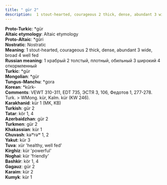 ```yaml
---
title: " gür 2"
description:  1 stout-hearted, courageous 2 thick, dense, abundant 3 wide, broad 4 well fed
---
```


<strong>Proto-Turkic</strong>:  *gür<br>
<strong>Altaic etymology</strong>:  Altaic etymology<br>
<strong> Proto-Altaic</strong>:  *gŭri<br>
<strong>Nostratic</strong>:  Nostratic<br>
<strong>Meaning</strong>:  1 stout-hearted, courageous 2 thick, dense, abundant 3 wide, broad 4 well fed<br>
<strong>Russian meaning</strong>:  1 храбрый 2 толстый, плотный, обильный 3 широкий 4 откормленный<br>
<strong>Turkic</strong>:  *gür<br>
<strong>Mongolian</strong>:  *gür<br>
<strong>Tungus-Manchu</strong>:  *gora<br>
<strong>Korean</strong>:  *kūrk-<br>
<strong>Comments</strong>:  VEWT 310-311, EDT 735, ЭСТЯ 3, 106, Федотов 1, 277-278. Turk. > WMong. kür, Kalm. kür (KW 246).<br>
<strong>Karakhanid</strong>:  kür 1 (MK, KB)<br>
<strong>Turkish</strong>:  gür 2<br>
<strong>Tatar</strong>:  kör 1, 4<br>
<strong>Azerbaidzhan</strong>:  gür 2<br>
<strong>Turkmen</strong>:  gür 2<br>
<strong>Khakassian</strong>:  kür 1<br>
<strong>Chuvash</strong>:  kǝʷrǝʷ 1, 2<br>
<strong>Yakut</strong>:  kür 3<br>
<strong>Tuva</strong>:  xür 'healthy, well fed'<br>
<strong>Kirghiz</strong>:  kür 'powerful'<br>
<strong>Noghai</strong>:  kür 'friendly'<br>
<strong>Bashkir</strong>:  kör 1, 4<br>
<strong>Gagauz</strong>:  gür 2<br>
<strong>Karaim</strong>:  kür 2<br>
<strong>Kumyk</strong>:  kür 1<br>


